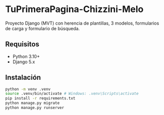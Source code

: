 # TuPrimeraPagina-Chizzini-Melo

Proyecto Django (MVT) con herencia de plantillas, 3 modelos, formularios de carga y formulario de búsqueda.


## Requisitos
- Python 3.10+
- Django 5.x


## Instalación
```bash
python -m venv .venv
source .venv/bin/activate # Windows: .venv\Scripts\activate
pip install -r requirements.txt
python manage.py migrate
python manage.py runserver